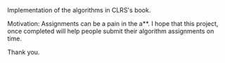 Implementation of the algorithms in CLRS's book.

Motivation: Assignments can be a pain in the a**.
I hope that this project, once completed will help people submit their algorithm assignments on time.

Thank you.
